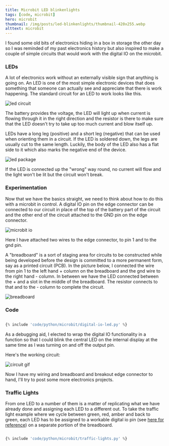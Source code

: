 ```yaml
---
title: Microbit LED blinkenlights
tags: [code, microbit]
hero: microbit
thumbnail: /img/posts/led-blinkenlights/thumbnail-420x255.webp
alttext: microbit
---
```


I found some old bits of electronics hiding in a box in storage the other day so I was reminded of my past electronics history but also inspired to
make a couple of simple circuits that would work with the digital IO on the microbit.

### LEDs

A lot of electronics work without an externally visible sign that anything is going on. An LED is one of the most simple electronic devices that
does something that someone can actually see and appreciate that there is work happening. The standard circuit for an LED to work looks like this.

![led circuit](/img/posts/led-blinkenlights/led-circuit.webp)

The battery provides the voltage, the LED will light up when current is flowing through it in the right direction and the resistor is there to make sure
that the LED doesn't try to take up too much current and blow itself up.

LEDs have a long leg (positive) and a short leg (negative) that can be used when orienting them in a circuit. If the LED is soldered down, the legs are usually
cut to the same length. Luckily, the body of the LED also has a flat side to it which also marks the negative end of the device.

![led package](/img/posts/led-blinkenlights/led-package.webp)

If the LED is connected up the "wrong" way round, no current will flow and the light won't be lit but the circuit won't break.

### Experimentation

Now that we have the basics straight, we need to think about how to do this with a microbit in control. A digital IO pin on the edge connector can be connected to
our circuit in place of the top of the battery part of the circuit and the other end of the circuit attached to the GND pin on the edge connector.

![microbit io](/img/posts/led-blinkenlights/microbit1.webp)

Here I have attached two wires to the edge connector, to pin 1 and to the gnd pin.

A "breadboard" is a sort of staging area for circuits to be constructed while being developed before the design is committed to a more permanent form, say as
a printed circuit (PCB). In the picture below, I connected the wire from pin 1 to the left hand + column on the breadboard and the gnd wire to the right hand -
column. In between we have the LED connected between the + and a slot in the middle of the breadboard. The resistor connects to that and to the - column to
complete the circuit.

![breadboard](/img/posts/led-blinkenlights/breadboard1.webp)

### Code

```python

{% include 'code/python/microbit/digital-io-led.py' %}

```

As a debugging aid, I elected to wrap the digital IO functionality in a function so that I could blink the central LED on the internal display at the
same time as I was turning on and off the output pin.

Here's the working circuit:

![circuit gif](/img/posts/led-blinkenlights/led-green.gif)

Now I have my wiring and breadboard and breakout edge connector to hand, I'll try to post some more electronics projects.

### Traffic Lights

From one LED to a number of them is a matter of replicating what we have already done and assigning each LED to a different out. To take the traffic light
example where we cycle between green, red, amber and back to green, each LED has to be assigned to a workable digital io pin (see <a href="https://microbit-micropython.readthedocs.io/en/latest/pin.html" >here for reference</a>) on a separate portion of the breadboard.

```python

{% include 'code/python/microbit/traffic-lights.py' %}

```
